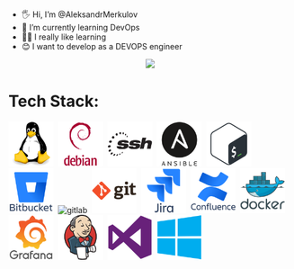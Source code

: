 - 🖐 Hi, I’m @AleksandrMerkulov
- 🧠 I’m currently learning DevOps
- 👨‍🎓 I really like learning
- 😊 I want to develop as a DEVOPS engineer

<div id="header" align="center">
  <img src="https://media.tenor.com/YbmQHDSJvbkAAAAC/thumbs-up-hacker.gif" width="500"/>
</div>

# Tech Stack:

<div>
  <img src="https://github.com/devicons/devicon/blob/master/icons/linux/linux-original.svg" title="Linux" alt="Linux" width="80" height="80"/>&nbsp;
  <img src="https://github.com/devicons/devicon/blob/master/icons/debian/debian-plain-wordmark.svg" title="Debian" alt="Debian width="80" height="80"/>&nbsp;
  <img src="https://github.com/devicons/devicon/blob/master/icons/ssh/ssh-original-wordmark.svg" title="SSH" alt="SSH" width="80" height="80"/>&nbsp;
  <img src="https://github.com/devicons/devicon/blob/master/icons/ansible/ansible-original-wordmark.svg" title="Ansible" alt="Ansible" width="80" height="80"/>&nbsp;
  <img src="https://github.com/devicons/devicon/blob/master/icons/bash/bash-original.svg" title="Bash" alt="Bash" width="80" height="80"/>&nbsp;
  <img src="https://github.com/devicons/devicon/blob/master/icons/bitbucket/bitbucket-original-wordmark.svg" title="BitBucket" alt="BitBucket" width="80" height="80"/>&nbsp;
  <img src="https://upload.wikimedia.org/wikipedia/commons/c/c8/GitLab_logo_%282%29.svg" title="gitlab" alt="gitlab" width="80" height="80"/>&nbsp;
  <img src="https://github.com/devicons/devicon/blob/master/icons/git/git-original-wordmark.svg" title="Git" alt="Git" width="80" height="80"/>&nbsp; 
  <img src="https://github.com/devicons/devicon/blob/master/icons/jira/jira-original-wordmark.svg" title="Jira" alt="Jira" width="80" height="80"/>&nbsp;  
  <img src="https://github.com/devicons/devicon/blob/master/icons/confluence/confluence-original-wordmark.svg" title="Jira" alt="Jira" width="80" height="80"/>&nbsp;
  <img src="https://github.com/devicons/devicon/blob/master/icons/docker/docker-original-wordmark.svg" title="Docker" alt="Docker" width="80" height="80"/>&nbsp;  
  <img src="https://github.com/devicons/devicon/blob/master/icons/grafana/grafana-original-wordmark.svg" title="Grafana" alt="Grafana" width="80" height="80"/>&nbsp;
  <img src="https://github.com/devicons/devicon/blob/master/icons/jenkins/jenkins-original.svg" title="Jenkins" alt="Jenkins" width="80" height="80"/>&nbsp;  
  <img src="https://github.com/devicons/devicon/blob/master/icons/visualstudio/visualstudio-plain.svg" title="Vsstudio" alt="Vsstudio" width="80" height="80"/>&nbsp; 
  <img src="https://github.com/devicons/devicon/blob/master/icons/windows8/windows8-original.svg" title="win" alt="win" width="80" height="80"/>&nbsp; 
  
</div>
